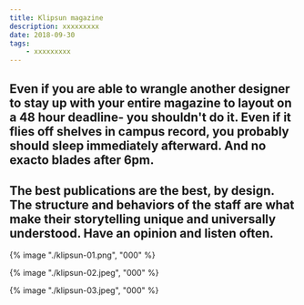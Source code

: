 ```yaml
---
title: Klipsun magazine
description: xxxxxxxxx
date: 2018-09-30
tags: 
    - xxxxxxxxx
---
```


Even if you are able to wrangle another designer to stay up with your entire magazine to layout on a 48 hour deadline- you shouldn't do it. Even if it flies off shelves in campus record, you probably should sleep immediately afterward. And no exacto blades after 6pm.
-
The best publications are the best, by design. The structure and behaviors of the staff are what make their storytelling unique and universally understood. Have an opinion and listen often.
- 

{% image "./klipsun-01.png", "000" %} 

<div class="two-column">

{% image "./klipsun-02.jpeg", "000" %} 

{% image "./klipsun-03.jpeg", "000" %} 

</div>

